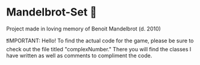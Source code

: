 # Mandelbrot-Set 🔢
Project made in loving memory of Benoit Mandelbrot (d. 2010)

❗IMPORTANT: Hello! To find the actual code for the game, please be sure to check out the file titled "complexNumber." There you will find the classes I have written as well as comments to compliment the code.
